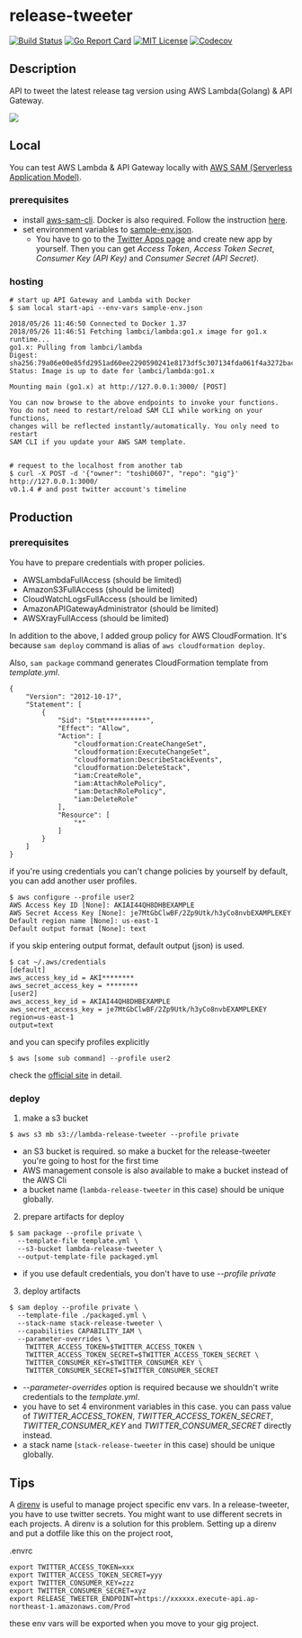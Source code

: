 release-tweeter
====

[![Build Status](https://travis-ci.org/toshi0607/release-tweeter.svg?branch=master)](https://travis-ci.org/toshi0607/release-tweeter)
[![Go Report Card](https://goreportcard.com/badge/github.com/toshi0607/release-tweeter)](https://goreportcard.com/report/github.com/toshi0607/release-tweeter)
[![MIT License](http://img.shields.io/badge/license-MIT-blue.svg?style=flat-square)](https://github.com/toshi0607/release-tweeter/blob/master/LICENSE)
[![Codecov](https://codecov.io/github/toshi0607/release-tweeter/coverage.svg?branch=master)](https://codecov.io/github/toshi0607/release-tweeter?branch=master)

## Description
API to tweet the latest release tag version using AWS Lambda(Golang) & API Gateway.

![](https://user-images.githubusercontent.com/7035446/40571106-f5be6f00-60cd-11e8-935d-0a6c9311d9d1.png)


## Local
You can test AWS Lambda & API Gateway locally with [AWS SAM (Serverless Application Model)](https://github.com/awslabs/serverless-application-model).

### prerequisites

* install [aws-sam-cli](https://github.com/awslabs/aws-sam-cli). Docker is also required. Follow the instruction [here](https://github.com/awslabs/aws-sam-cli#installation).
* set environment variables to [sample-env.json](sample-env.json).
  * You have to go to the [Twitter Apps page](https://apps.twitter.com/) and create new app by yourself. Then you can get *Access Token*, *Access Token Secret*, *Consumer Key (API Key)* and *Consumer Secret (API Secret)*.

### hosting

```
# start up API Gateway and Lambda with Docker
$ sam local start-api --env-vars sample-env.json

2018/05/26 11:46:50 Connected to Docker 1.37
2018/05/26 11:46:51 Fetching lambci/lambda:go1.x image for go1.x runtime...
go1.x: Pulling from lambci/lambda
Digest: sha256:79a06e00e85fd2951ad60ee2290590241e8173df5c307134fda061f4a3272bac
Status: Image is up to date for lambci/lambda:go1.x

Mounting main (go1.x) at http://127.0.0.1:3000/ [POST]

You can now browse to the above endpoints to invoke your functions.
You do not need to restart/reload SAM CLI while working on your functions,
changes will be reflected instantly/automatically. You only need to restart
SAM CLI if you update your AWS SAM template.


# request to the localhost from another tab
$ curl -X POST -d '{"owner": "toshi0607", "repo": "gig"}' http://127.0.0.1:3000/
v0.1.4 # and post twitter account's timeline
```


## Production

### prerequisites

You have to prepare credentials with proper policies.

* AWSLambdaFullAccess (should be limited)
* AmazonS3FullAccess (should be limited)
* CloudWatchLogsFullAccess (should be limited)
* AmazonAPIGatewayAdministrator (should be limited)
* AWSXrayFullAccess (should be limited)

In addition to the above, I added group policy for AWS CloudFormation. It's because `sam deploy` command is alias of `aws cloudformation deploy`.

Also, `sam package` command generates CloudFormation template from *template.yml*.

```
{
    "Version": "2012-10-17",
    "Statement": [
        {
            "Sid": "Stmt**********",
            "Effect": "Allow",
            "Action": [
                "cloudformation:CreateChangeSet",
                "cloudformation:ExecuteChangeSet",
                "cloudformation:DescribeStackEvents",
                "cloudformation:DeleteStack",
                "iam:CreateRole",
                "iam:AttachRolePolicy",
                "iam:DetachRolePolicy",
                "iam:DeleteRole"
            ],
            "Resource": [
                "*"
            ]
        }
    ]
}
```

if you're using credentials you can't change policies by yourself by default, you can add another user profiles.

```
$ aws configure --profile user2
AWS Access Key ID [None]: AKIAI44QH8DHBEXAMPLE
AWS Secret Access Key [None]: je7MtGbClwBF/2Zp9Utk/h3yCo8nvbEXAMPLEKEY
Default region name [None]: us-east-1
Default output format [None]: text
```

if you skip entering output format, default output (json) is used.

```
$ cat ~/.aws/credentials
[default]
aws_access_key_id = AKI********
aws_secret_access_key = ********
[user2]
aws_access_key_id = AKIAI44QH8DHBEXAMPLE
aws_secret_access_key = je7MtGbClwBF/2Zp9Utk/h3yCo8nvbEXAMPLEKEY
region=us-east-1
output=text
``` 

and you can specify profiles explicitly

```
$ aws [some sub command] --profile user2
```

check the [official site](https://docs.aws.amazon.com/cli/latest/userguide/cli-chap-getting-started.html) in detail.


### deploy

1. make a s3 bucket

```
$ aws s3 mb s3://lambda-release-tweeter --profile private
```

* an S3 bucket is required. so make a bucket for the release-tweeter you're going to host for the first time
* AWS management console is also available to make a bucket instead of the AWS Cli
* a bucket name (`lambda-release-tweeter` in this case) should be unique globally.

2. prepare artifacts for deploy

```
$ sam package --profile private \
  --template-file template.yml \
  --s3-bucket lambda-release-tweeter \
  --output-template-file packaged.yml
```

* if you use default credentials, you don't have to use *--profile private*


3. deploy artifacts

```
$ sam deploy --profile private \
  --template-file ./packaged.yml \
  --stack-name stack-release-tweeter \
  --capabilities CAPABILITY_IAM \
  --parameter-overrides \
    TWITTER_ACCESS_TOKEN=$TWITTER_ACCESS_TOKEN \
    TWITTER_ACCESS_TOKEN_SECRET=$TWITTER_ACCESS_TOKEN_SECRET \
    TWITTER_CONSUMER_KEY=$TWITTER_CONSUMER_KEY \
    TWITTER_CONSUMER_SECRET=$TWITTER_CONSUMER_SECRET
```

* *--parameter-overrides* option is required because we shouldn't write credentials to the *template.yml*.
* you have to set 4 environment variables in this case. you can pass value of *TWITTER_ACCESS_TOKEN*, *TWITTER_ACCESS_TOKEN_SECRET*, *TWITTER_CONSUMER_KEY* and *TWITTER_CONSUMER_SECRET* directly instead.
* a stack name (`stack-release-tweeter` in this case) should be unique globally.

## Tips
A [direnv](https://github.com/direnv/direnv) is useful to manage project specific env vars.
In a release-tweeter, you have to use twitter secrets. You might want to use different secrets in each projects.
A direnv is a solution for this problem.
Setting up a direnv and put a dotfile like this on the project root,

.envrc
```
export TWITTER_ACCESS_TOKEN=xxx
export TWITTER_ACCESS_TOKEN_SECRET=yyy
export TWITTER_CONSUMER_KEY=zzz
export TWITTER_CONSUMER_SECRET=xyz
export RELEASE_TWEETER_ENDPOINT=https://xxxxxx.execute-api.ap-northeast-1.amazonaws.com/Prod
```

these env vars will be exported when you move to your gig project.
